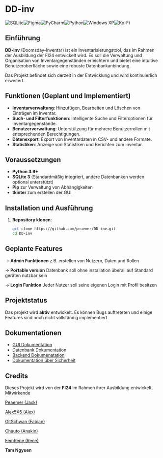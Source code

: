 # DD-inv

![SQLite](https://img.shields.io/badge/sqlite-%2307405e.svg?style=for-the-badge&logo=sqlite&logoColor=white)![Figma](https://img.shields.io/badge/figma-%23F24E1E.svg?style=for-the-badge&logo=figma&logoColor=white)![PyCharm](https://img.shields.io/badge/pycharm-143?style=for-the-badge&logo=pycharm&logoColor=black&color=black&labelColor=green)![Python](https://img.shields.io/badge/python-3670A0?style=for-the-badge&logo=python&logoColor=ffdd54)![Windows XP](https://img.shields.io/badge/Windows%20xp-003399?style=for-the-badge&logo=windowsxp&logoColor=white)![Ko-Fi](https://img.shields.io/badge/Ko--fi-F16061?style=for-the-badge&logo=ko-fi&logoColor=white)

## Einführung

**DD-inv** (Doomsday-Inventar) ist ein Inventarisierungstool, das im Rahmen der Ausbildung der FI24 entwickelt wird. Es soll die Verwaltung und Organisation von Inventargegenständen erleichtern und bietet eine intuitive Benutzeroberfläche sowie eine robuste Datenbankanbindung.

Das Projekt befindet sich derzeit in der Entwicklung und wird kontinuierlich erweitert. 

## Funktionen (Geplant und Implementiert)

- **Inventarverwaltung**: Hinzufügen, Bearbeiten und Löschen von Einträgen im Inventar.
- **Such- und Filterfunktionen**: Intelligente Suche und Filteroptionen für Inventargegenstände.
- **Benutzerverwaltung**: Unterstützung für mehrere Benutzerrollen mit entsprechenden Berechtigungen.
- **Datenexport**: Export von Inventardaten in CSV- und andere Formate.
- **Statistiken**: Anzeige von Statistiken und Berichten zum Inventar.

## Voraussetzungen

- **Python 3.9+**
- **SQLite 3** (Standardmäßig integriert, andere Datenbanken werden optional unterstützt)
- **Pip** zur Verwaltung von Abhängigkeiten
- **tkinter** zum erstellen der GUI

## Installation und Ausführung

1. **Repository klonen**:
   ```bash
   git clone https://github.com/peaemer/DD-inv.git
   cd DD-inv
## Geplante Features

-> **Admin Funktionen** z.B. erstellen von Nutzern, Daten und Rollen

-> **Portable version** Datenbank soll ohne installation überall auf Standard geräten nutzbar sein

-> **Login Funktion** Jeder Nutzer soll seine eigenen Login mit Profil besitzen

## Projektstatus

Das projekt wird **aktiv** entwickelt. Es können Bugs auftreteten und einige Features sind noch nicht vollständig implementiert

## Dokumentationen

- [GUI Dokumentation](https://docs.google.com/document/d/1cw-v-YGeTcAKWmvS_XI-Pzev7BLqxlVeBSGfPffx408/edit?tab=t.0#heading=h.vyzxfk53efur)
- [Datenbank Dokumentation](https://docs.google.com/document/d/1JMGLcfbs8KzxF_zfKBePersd-7iInHD2hQcOE3sAdLk/edit?tab=t.0#heading=h.nhkrx8i5d2i6)
- [Backend Dokumenatation]()
- [Dokumentation über Sicherheit]()

## Credits

Dieses Projekt wird von der **FI24** im Rahmen ihrer Ausbildung entwickelt, Mitwirkende

[Peaemer (Jack)](https://github.com/peaemer/)

[Alex5X5 (Alex)](https://github.com/Alex5X5)

[GitSchwan (Fabian)](https://github.com/GitSchwan)

[Chauto (Anakin)](https://github.com/Chautoo)

[FemRene (Rene)](https://github.com/FemRene)

**Tam Ngyuen**

